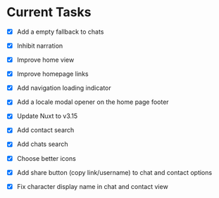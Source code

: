 # Current Tasks

- [x] Add a empty fallback to chats
- [x] Inhibit narration
- [x] Improve home view
- [x] Improve homepage links
- [x] Add navigation loading indicator
- [x] Add a locale modal opener on the home page footer
- [x] Update Nuxt to v3.15
- [x] Add contact search
- [x] Add chats search
- [x] Choose better icons
- [x] Add share button (copy link/username) to chat and contact options

- [x] Fix character display name in chat and contact view
